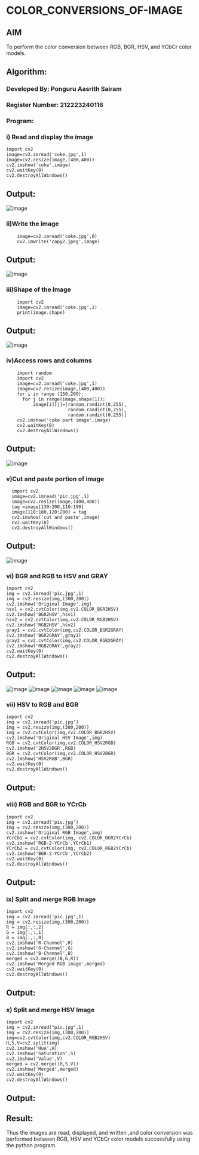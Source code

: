 # COLOR_CONVERSIONS_OF-IMAGE
## AIM
To perform the color conversion between RGB, BGR, HSV, and YCbCr color models.
## Algorithm:
### Developed By: Ponguru Aasrith Sairam
### Register Number: 212223240116
### Program:

### i) Read and display the image

```
import cv2
image=cv2.imread('coke.jpg',1)
image=cv2.resize(image,(400,400))
cv2.imshow('coke',image)
cv2.waitKey(0)
cv2.destroyAllWindows()
```


## Output:
![image](https://github.com/user-attachments/assets/48b324ff-2d4a-4fc8-85e2-4699c2b73c22)



### ii)Write the image
```
    image=cv2.imread('coke.jpg',0)
    cv2.imwrite('copy2.jpeg',image)
```
## Output:
![image](https://github.com/user-attachments/assets/f778bd1a-11ea-498a-b2ac-495a535a250a)



### iii)Shape of the Image
```
    import cv2
    image=cv2.imread('coke.jpg',1)
    print(image.shape)
```
## Output:
![image](https://github.com/user-attachments/assets/b8ac80e9-c9ca-4116-a277-b2da2b0927d0)


### iv)Access rows and columns
```
    import random
    import cv2
    image=cv2.imread('coke.jpg',1)
    image=cv2.resize(image,(400,400))
    for i in range (150,200):
      for j in range(image.shape[1]):
          image[i][j]=[random.randint(0,255),
                       random.randint(0,255),
                       random.randint(0,255)] 
    cv2.imshow('coke part image',image)
    cv2.waitKey(0)
    cv2.destroyAllWindows()
```
## Output:
![image](https://github.com/user-attachments/assets/9da91a3b-4667-4cbc-9f0c-9d3c4beb6f20)



### v)Cut and paste portion of image
```
  import cv2
  image=cv2.imread('pic.jpg',1)
  image=cv2.resize(image,(400,400))
  tag =image[130:200,110:190]
  image[110:180,120:200] = tag
  cv2.imshow('cut and paste',image)
  cv2.waitKey(0)
  cv2.destroyAllWindows()
```
## Output:
![image](https://github.com/user-attachments/assets/57100059-7ec2-4fa8-b9ad-374c2670767e)



### vi) BGR and RGB to HSV and GRAY
```
import cv2
img = cv2.imread('pic.jpg',1)
img = cv2.resize(img,(300,200))
cv2.imshow('Original Image',img)
hsv1 = cv2.cvtColor(img,cv2.COLOR_BGR2HSV)
cv2.imshow('BGR2HSV',hsv1)
hsv2 = cv2.cvtColor(img,cv2.COLOR_RGB2HSV)
cv2.imshow('RGB2HSV',hsv2)
gray1 = cv2.cvtColor(img,cv2.COLOR_BGR2GRAY)
cv2.imshow('BGR2GRAY',gray1)
gray2 = cv2.cvtColor(img,cv2.COLOR_RGB2GRAY)
cv2.imshow('RGB2GRAY',gray2)
cv2.waitKey(0)
cv2.destroyAllWindows()
```
## Output:
![image](https://github.com/user-attachments/assets/6ea548c2-cf2d-4857-91bd-4de84cf0c875) ![image](https://github.com/user-attachments/assets/f5919a2f-d3c9-4560-88aa-9972d3df77ce) ![image](https://github.com/user-attachments/assets/2b7266a0-95ef-4e7d-be3e-bc9e654cbad4) ![image](https://github.com/user-attachments/assets/c2399fd6-4da6-4d7b-a8a5-e820340a7605) ![image](https://github.com/user-attachments/assets/d1195a7d-ec92-4c98-a020-df406c4932bc)








### vii) HSV to RGB and BGR
```
import cv2
img = cv2.imread('pic.jpg')
img = cv2.resize(img,(300,200))
img = cv2.cvtColor(img,cv2.COLOR_BGR2HSV)
cv2.imshow('Original HSV Image',img)
RGB = cv2.cvtColor(img,cv2.COLOR_HSV2RGB)
cv2.imshow('2HSV2BGR',RGB)
BGR = cv2.cvtColor(img,cv2.COLOR_HSV2BGR)
cv2.imshow('HSV2RGB',BGR)
cv2.waitKey(0)
cv2.destroyAllWindows()
```
## Output:



### viii) RGB and BGR to YCrCb
```
import cv2
img = cv2.imread('pic.jpg')
img = cv2.resize(img,(300,200))
cv2.imshow('Original RGB Image',img)
YCrCb1 = cv2.cvtColor(img, cv2.COLOR_BGR2YCrCb)
cv2.imshow('RGB-2-YCrCb',YCrCb1)
YCrCb2 = cv2.cvtColor(img, cv2.COLOR_RGB2YCrCb)
cv2.imshow('BGR-2-YCrCb',YCrCb2)
cv2.waitKey(0)
cv2.destroyAllWindows()
```
## Output:




### ix) Split and merge RGB Image
```
import cv2
img = cv2.imread('pic.jpg',1)
img = cv2.resize(img,(300,200))
R = img[:,:,2]
G = img[:,:,1]
B = img[:,:,0]
cv2.imshow('R-Channel',R)
cv2.imshow('G-Channel',G)
cv2.imshow('B-Channel',B)
merged = cv2.merge((B,G,R))
cv2.imshow('Merged RGB image',merged)
cv2.waitKey(0)
cv2.destroyAllWindows()
```

## Output:




### x) Split and merge HSV Image
```
import cv2
img = cv2.imread("pic.jpg",1)
img = cv2.resize(img,(300,200))
img=cv2.cvtColor(img,cv2.COLOR_RGB2HSV)
H,S,V=cv2.split(img)
cv2.imshow('Hue',H)
cv2.imshow('Saturation',S)
cv2.imshow('Value',V)
merged = cv2.merge((H,S,V))
cv2.imshow('Merged',merged)
cv2.waitKey(0)
cv2.destroyAllWindows()
```

## Output:





## Result:
Thus the images are read, displayed, and written ,and color conversion was performed between RGB, HSV and YCbCr color models successfully using the python program.







